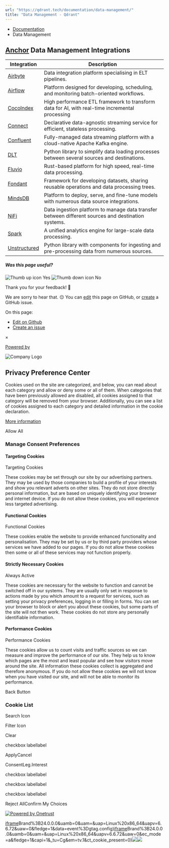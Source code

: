 ```yaml
---
url: "https://qdrant.tech/documentation/data-management/"
title: "Data Management - Qdrant"
---
```


- [Documentation](https://qdrant.tech/documentation/)
- Data Management

## [Anchor](https://qdrant.tech/documentation/data-management/\#data-management-integrations) Data Management Integrations

| Integration | Description |
| --- | --- |
| [Airbyte](https://qdrant.tech/documentation/data-management/airbyte/) | Data integration platform specialising in ELT pipelines. |
| [Airflow](https://qdrant.tech/documentation/data-management/airflow/) | Platform designed for developing, scheduling, and monitoring batch-oriented workflows. |
| [CocoIndex](https://qdrant.tech/documentation/data-management/cocoindex/) | High performance ETL framework to transform data for AI, with real-time incremental processing |
| [Connect](https://qdrant.tech/documentation/data-management/redpanda/) | Declarative data-agnostic streaming service for efficient, stateless processing. |
| [Confluent](https://qdrant.tech/documentation/data-management/confluent/) | Fully-managed data streaming platform with a cloud-native Apache Kafka engine. |
| [DLT](https://qdrant.tech/documentation/data-management/dlt/) | Python library to simplify data loading processes between several sources and destinations. |
| [Fluvio](https://qdrant.tech/documentation/data-management/fluvio/) | Rust-based platform for high speed, real-time data processing. |
| [Fondant](https://qdrant.tech/documentation/data-management/fondant/) | Framework for developing datasets, sharing reusable operations and data processing trees. |
| [MindsDB](https://qdrant.tech/documentation/data-management/mindsdb/) | Platform to deploy, serve, and fine-tune models with numerous data source integrations. |
| [NiFi](https://qdrant.tech/documentation/data-management/nifi/) | Data ingestion platform to manage data transfer between different sources and destination systems. |
| [Spark](https://qdrant.tech/documentation/data-management/spark/) | A unified analytics engine for large-scale data processing. |
| [Unstructured](https://qdrant.tech/documentation/data-management/unstructured/) | Python library with components for ingesting and pre-processing data from numerous sources. |

##### Was this page useful?

![Thumb up icon](https://qdrant.tech/icons/outline/thumb-up.svg)
Yes
![Thumb down icon](https://qdrant.tech/icons/outline/thumb-down.svg)
No

Thank you for your feedback! 🙏

We are sorry to hear that. 😔 You can [edit](https://qdrant.tech/github.com/qdrant/landing_page/tree/master/qdrant-landing/content/documentation/data-management/_index.md) this page on GitHub, or [create](https://github.com/qdrant/landing_page/issues/new/choose) a GitHub issue.

On this page:

- [Edit on Github](https://github.com/qdrant/landing_page/tree/master/qdrant-landing/content/documentation/data-management/_index.md)
- [Create an issue](https://github.com/qdrant/landing_page/issues/new/choose)

×

[Powered by](https://qdrant.tech/)

![Company Logo](https://cdn.cookielaw.org/logos/static/ot_company_logo.png)

## Privacy Preference Center

Cookies used on the site are categorized, and below, you can read about each category and allow or deny some or all of them. When categories that have been previously allowed are disabled, all cookies assigned to that category will be removed from your browser.
Additionally, you can see a list of cookies assigned to each category and detailed information in the cookie declaration.


[More information](https://qdrant.tech/legal/privacy-policy/#cookies-and-web-beacons)

Allow All

### Manage Consent Preferences

#### Targeting Cookies

Targeting Cookies

These cookies may be set through our site by our advertising partners. They may be used by those companies to build a profile of your interests and show you relevant adverts on other sites. They do not store directly personal information, but are based on uniquely identifying your browser and internet device. If you do not allow these cookies, you will experience less targeted advertising.

#### Functional Cookies

Functional Cookies

These cookies enable the website to provide enhanced functionality and personalisation. They may be set by us or by third party providers whose services we have added to our pages. If you do not allow these cookies then some or all of these services may not function properly.

#### Strictly Necessary Cookies

Always Active

These cookies are necessary for the website to function and cannot be switched off in our systems. They are usually only set in response to actions made by you which amount to a request for services, such as setting your privacy preferences, logging in or filling in forms. You can set your browser to block or alert you about these cookies, but some parts of the site will not then work. These cookies do not store any personally identifiable information.

#### Performance Cookies

Performance Cookies

These cookies allow us to count visits and traffic sources so we can measure and improve the performance of our site. They help us to know which pages are the most and least popular and see how visitors move around the site. All information these cookies collect is aggregated and therefore anonymous. If you do not allow these cookies we will not know when you have visited our site, and will not be able to monitor its performance.

Back Button

### Cookie List

Search Icon

Filter Icon

Clear

checkbox labellabel

ApplyCancel

ConsentLeg.Interest

checkbox labellabel

checkbox labellabel

checkbox labellabel

Reject AllConfirm My Choices

[![Powered by Onetrust](https://cdn.cookielaw.org/logos/static/powered_by_logo.svg)](https://www.onetrust.com/products/cookie-consent/)

[iframe](https://td.doubleclick.net/td/rul/10862264272?random=1748575246631&cv=11&fst=1748575246631&fmt=3&bg=ffffff&guid=ON&async=1&gtm=45be55s2v9117590405z8898302740za200zb898302740&gcd=13l3l3l3l1l1&dma=0&tag_exp=101509157~103116026~103130498~103130500~103200004~103233427~103252644~103252646~103351866~103351868~104481633~104481635~104559073~104559075&ptag_exp=101509157~103116026~103130498~103130500~103200004~103233427~103252644~103252646~103351869~103351871~104481633~104481635~104559073~104559075&u_w=1280&u_h=1024&url=https%3A%2F%2Fqdrant.tech%2Fdocumentation%2Fdata-management%2F&hn=www.googleadservices.com&frm=0&tiba=Data%20Management%20-%20Qdrant&npa=0&pscdl=noapi&auid=128565765.1748575246&uaa=x86&uab=64&uafvl=Google%2520Chrome%3B137.0.7151.55%7CChromium%3B137.0.7151.55%7CNot%252FA)Brand%3B24.0.0.0&uamb=0&uam=&uap=Linux%20x86_64&uapv=6.6.72&uaw=0&fledge=1&data=event%3Dgtag.config)[iframe](https://td.doubleclick.net/td/rul/10862264272?random=1748575246582&cv=11&fst=1748575246582&fmt=3&bg=ffffff&guid=ON&async=1&gcl_ctr=1&gtm=45be55s2v9117590405z8898302740za200zb898302740&gcd=13l3l3l3l1l1&dma=0&tag_exp=101509157~103116026~103130498~103130500~103200004~103233427~103252644~103252646~103351866~103351868~104481633~104481635~104559073~104559075&ptag_exp=101509157~103116026~103130498~103130500~103200004~103233427~103252644~103252646~103351869~103351871~104481633~104481635~104559073~104559075&u_w=1280&u_h=1024&url=https%3A%2F%2Fqdrant.tech%2Fdocumentation%2Fdata-management%2F&label=_FJrCMev-7EDEND_w7so&hn=www.googleadservices.com&frm=0&tiba=Data%20Management%20-%20Qdrant&value=0&bttype=purchase&npa=0&pscdl=noapi&auid=128565765.1748575246&uaa=x86&uab=64&uafvl=Google%2520Chrome%3B137.0.7151.55%7CChromium%3B137.0.7151.55%7CNot%252FA)Brand%3B24.0.0.0&uamb=0&uam=&uap=Linux%20x86_64&uapv=6.6.72&uaw=0&ec_mode=a&fledge=1&capi=1&_tu=Cg&em=tv.1&ct_cookie_present=0)![](https://t.co/1/i/adsct?bci=4&dv=America%2FAdak%26en-US%2Cen%26Google%20Inc.%26Linux%20x86_64%26255%261280%261024%264%2624%261280%261024%260%26na&eci=3&event=%7B%7D&event_id=7b3e0cd8-6a68-41fc-b9ee-1ece559599b6&integration=advertiser&p_id=Twitter&p_user_id=0&pl_id=c53e7049-8378-4b3f-982c-1a81108c353e&tw_document_href=https%3A%2F%2Fqdrant.tech%2Fdocumentation%2Fdata-management%2F&tw_iframe_status=0&txn_id=o81g6&type=javascript&version=2.3.33)![](https://analytics.twitter.com/1/i/adsct?bci=4&dv=America%2FAdak%26en-US%2Cen%26Google%20Inc.%26Linux%20x86_64%26255%261280%261024%264%2624%261280%261024%260%26na&eci=3&event=%7B%7D&event_id=7b3e0cd8-6a68-41fc-b9ee-1ece559599b6&integration=advertiser&p_id=Twitter&p_user_id=0&pl_id=c53e7049-8378-4b3f-982c-1a81108c353e&tw_document_href=https%3A%2F%2Fqdrant.tech%2Fdocumentation%2Fdata-management%2F&tw_iframe_status=0&txn_id=o81g6&type=javascript&version=2.3.33)